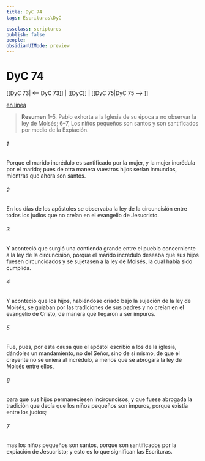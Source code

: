 ```yaml
---
title: DyC 74
tags: Escrituras\DyC

cssclass: scriptures
publish: false
people:
obsidianUIMode: preview
---
```


# DyC 74
[[DyC 73| <-- DyC 73]] | [[DyC]] | [[DyC 75|DyC 75 --> ]]

[en línea](https://churchofjesuschrist.org/study/scriptures/dc-testament/dc/74?lang=spa)

> __Resumen__
1–5, Pablo exhorta a la Iglesia de su época a no observar la ley de Moisés; 6–7, Los niños pequeños son santos y son santificados por medio de la Expiación.

###### 1 
Porque el marido incrédulo es santificado por la mujer, y la mujer incrédula por el marido; pues de otra manera vuestros hijos serían inmundos, mientras que ahora son santos.

###### 2 
En los días de los apóstoles se observaba la ley de la circuncisión entre todos los judíos que no creían en el evangelio de Jesucristo.

###### 3 
Y aconteció que surgió una contienda grande entre el pueblo concerniente a la ley de la circuncisión, porque el marido incrédulo deseaba que sus hijos fuesen circuncidados y se sujetasen a la ley de Moisés, la cual había sido cumplida.

###### 4 
Y aconteció que los hijos, habiéndose criado bajo la sujeción de la ley de Moisés, se guiaban por las tradiciones de sus padres y no creían en el evangelio de Cristo, de manera que llegaron a ser impuros.

###### 5 
Fue, pues, por esta causa que el apóstol escribió a los de la iglesia, dándoles un mandamiento, no del Señor, sino de sí mismo, de que el creyente no se uniera al incrédulo, a menos que se abrogara la ley de Moisés entre ellos,

###### 6 
para que sus hijos permaneciesen incircuncisos, y que fuese abrogada la tradición que decía que los niños pequeños son impuros, porque existía entre los judíos;

###### 7 
mas los niños pequeños son santos, porque son santificados por la expiación de Jesucristo; y esto es lo que significan las Escrituras.


